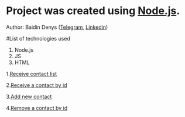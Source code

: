 # Project was created using [Node.js](https://nodejs.org). 

Author: Baidin Denys ([Telegram](https://t.me/Trancendance), [Linkedin](https://www.linkedin.com/in/baydindenys))

#List of technologies used

1. Node.js
2. JS
3. HTML


1.[Receive contact list](https://prnt.sc/WRP2FePZ14TO)

2.[Receive a contact by id](https://prnt.sc/-ZXJQIbEBiwm)

3.[Add new contact](https://prnt.sc/sOP53IvCwHsa)

4.[Remove a contact by id](https://prnt.sc/_BvJ6HYEse4J)